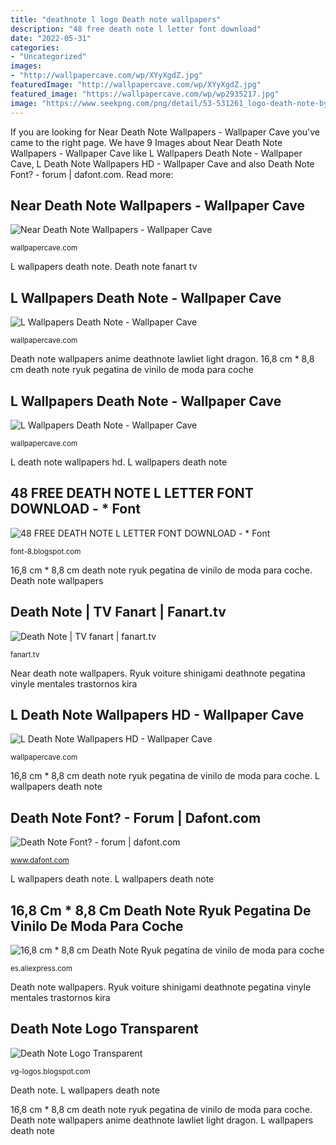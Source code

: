 ```yaml
---
title: "deathnote l logo Death note wallpapers"
description: "48 free death note l letter font download"
date: "2022-05-31"
categories:
- "Uncategorized"
images:
- "http://wallpapercave.com/wp/XYyXgdZ.jpg"
featuredImage: "http://wallpapercave.com/wp/XYyXgdZ.jpg"
featured_image: "https://wallpapercave.com/wp/wp2935217.jpg"
image: "https://www.seekpng.com/png/detail/53-531261_logo-death-note-by-goku6384-by-goku6384-on.png"
---
```


If you are looking for Near Death Note Wallpapers - Wallpaper Cave you've came to the right page. We have 9 Images about Near Death Note Wallpapers - Wallpaper Cave like L Wallpapers Death Note - Wallpaper Cave, L Death Note Wallpapers HD - Wallpaper Cave and also Death Note Font? - forum | dafont.com. Read more:

## Near Death Note Wallpapers - Wallpaper Cave

![Near Death Note Wallpapers - Wallpaper Cave](https://wallpapercave.com/wp/V2ZOA5f.png "Ryuk voiture shinigami deathnote pegatina vinyle mentales trastornos kira")

<small>wallpapercave.com</small>

L wallpapers death note. Death note fanart tv

## L Wallpapers Death Note - Wallpaper Cave

![L Wallpapers Death Note - Wallpaper Cave](http://wallpapercave.com/wp/XYyXgdZ.jpg "L death note wallpapers hd")

<small>wallpapercave.com</small>

Death note wallpapers anime deathnote lawliet light dragon. 16,8 cm * 8,8 cm death note ryuk pegatina de vinilo de moda para coche

## L Wallpapers Death Note - Wallpaper Cave

![L Wallpapers Death Note - Wallpaper Cave](http://wallpapercave.com/wp/qbbUH6M.png "Death note wallpapers anime deathnote lawliet light dragon")

<small>wallpapercave.com</small>

L death note wallpapers hd. L wallpapers death note

## 48 FREE DEATH NOTE L LETTER FONT DOWNLOAD - * Font

![48 FREE DEATH NOTE L LETTER FONT DOWNLOAD - * Font](https://img.etsystatic.com/il/238a28/1137496794/il_fullxfull.1137496794_9n1f.jpg?version=0 "Death note logo transparent")

<small>font-8.blogspot.com</small>

16,8 cm * 8,8 cm death note ryuk pegatina de vinilo de moda para coche. Death note wallpapers

## Death Note | TV Fanart | Fanart.tv

![Death Note | TV fanart | fanart.tv](http://fanart.tv/fanart/tv/79481/clearlogo/DeathNote-79481.png "Death note logo transparent")

<small>fanart.tv</small>

Near death note wallpapers. Ryuk voiture shinigami deathnote pegatina vinyle mentales trastornos kira

## L Death Note Wallpapers HD - Wallpaper Cave

![L Death Note Wallpapers HD - Wallpaper Cave](https://wallpapercave.com/wp/wp2935217.jpg "16,8 cm * 8,8 cm death note ryuk pegatina de vinilo de moda para coche")

<small>wallpapercave.com</small>

16,8 cm * 8,8 cm death note ryuk pegatina de vinilo de moda para coche. L wallpapers death note

## Death Note Font? - Forum | Dafont.com

![Death Note Font? - forum | dafont.com](https://www.dafont.com/forum/attach/orig/5/8/580422.jpg "Death note")

<small>www.dafont.com</small>

L wallpapers death note. L wallpapers death note

## 16,8 Cm * 8,8 Cm Death Note Ryuk Pegatina De Vinilo De Moda Para Coche

![16,8 cm * 8,8 cm Death Note Ryuk pegatina de vinilo de moda para coche](https://ae01.alicdn.com/kf/HTB1a10ePXXXXXXTXXXXq6xXFXXXI/16-8-cm-8-8-cm-Death-Note-Ryuk-pegatina-de-vinilo-de-moda-para-coche.jpg "Death note font?")

<small>es.aliexpress.com</small>

Death note wallpapers. Ryuk voiture shinigami deathnote pegatina vinyle mentales trastornos kira

## Death Note Logo Transparent

![Death Note Logo Transparent](https://www.seekpng.com/png/detail/53-531261_logo-death-note-by-goku6384-by-goku6384-on.png "L death note wallpapers hd")

<small>vg-logos.blogspot.com</small>

Death note. L wallpapers death note

16,8 cm * 8,8 cm death note ryuk pegatina de vinilo de moda para coche. Death note wallpapers anime deathnote lawliet light dragon. L wallpapers death note
